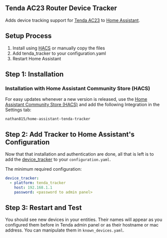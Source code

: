 ## Tenda AC23 Router Device Tracker

Adds device tracking support for [Tenda AC23](https://www.tendacn.com/product/AC23.html) to [Home Assistant](https://www.home-assistant.io/).

## Setup Process

1. Install using [HACS](https://github.com/hacs/integration) or manually copy the files
2. Add tenda_tracker to your configuration.yaml
3. Restart Home Assistant

## Step 1: Installation

### Installation with Home Assistant Community Store (HACS)

For easy updates whenever a new version is released, use the [Home Assistant Community Store (HACS)](https://github.com/hacs/integration) and add the following Integration in the Settings tab:

```
nathan815/home-assistant-tenda-tracker
```

## Step 2: Add Tracker to Home Assistant's Configuration

Now that that installation and authentication are done, all that is left is to add the [device_tracker](https://www.home-assistant.io/integrations/device_tracker/) to your `configuration.yaml`.

The minimum required configuration:

```yaml
device_tracker:
  - platform: tenda_tracker
    host: 192.168.1.1
    password: <password to admin panel>
```

## Step 3: Restart and Test

You should see new devices in your entities. Their names will appear as you configured them before in Tenda admin panel or as their hostname or mac address. You can manipulate them in `known_devices.yaml`.
